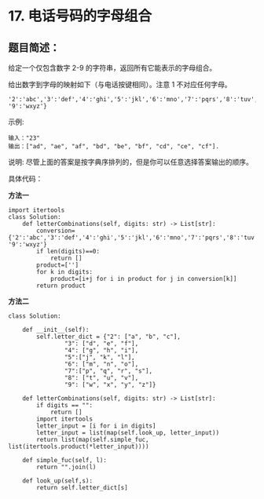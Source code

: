 # 17. 电话号码的字母组合
## 题目简述：
给定一个仅包含数字 2-9 的字符串，返回所有它能表示的字母组合。

给出数字到字母的映射如下（与电话按键相同）。注意 1 不对应任何字母。

	'2':'abc','3':'def','4':'ghi','5':'jkl','6':'mno','7':'pqrs','8':'tuv', '9':'wxyz'}

示例:

	输入："23"
	输出：["ad", "ae", "af", "bd", "be", "bf", "cd", "ce", "cf"].

说明:
尽管上面的答案是按字典序排列的，但是你可以任意选择答案输出的顺序。
    
具体代码：

**方法一**

	import itertools
	class Solution:
	    def letterCombinations(self, digits: str) -> List[str]:
	        conversion={'2':'abc','3':'def','4':'ghi','5':'jkl','6':'mno','7':'pqrs','8':'tuv', '9':'wxyz'}
	        if len(digits)==0:
	            return [] 
	        product=['']
	        for k in digits:
	            product=[i+j for i in product for j in conversion[k]]
	        return product

**方法二**

	class Solution:
	
	    def __init__(self):
	        self.letter_dict = {"2": ["a", "b", "c"],
	                "3": ["d", "e", "f"],
	                "4": ["g", "h", "i"],
	                "5":["j", "k", "l"],
	                "6": ["m", "n", "o"],
	                "7":["p", "q", "r", "s"],
	                "8": ["t", "u", "v"],
	                "9": ["w", "x", "y", "z"]}
	
	    def letterCombinations(self, digits: str) -> List[str]:
	        if digits == "":
	            return []
	        import itertools
	        letter_input = [i for i in digits]
	        letter_input = list(map(self.look_up, letter_input))
	        return list(map(self.simple_fuc, list(itertools.product(*letter_input))))
	
	    def simple_fuc(self, l):
	        return "".join(l)
	
	    def look_up(self,s):
	        return self.letter_dict[s]